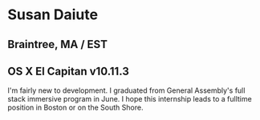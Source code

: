 # Susan Daiute

## Braintree, MA / EST


## OS X El Capitan v10.11.3

I'm fairly new to development. I graduated from General Assembly's full stack immersive program in June.  I hope this internship leads to a fulltime position in Boston or on the South Shore.
